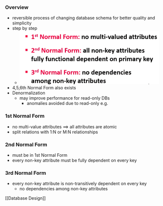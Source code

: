### Overview
+ reversible process of changing database schema for better quality and simplicity
+ step by step
	+ ![](../../../z_images/Pasted%20image%2020220327154334.png)
+ 4,5,6th Normal Form also exists
+ Denormalization
	+ may improve performance for read-only DBs
		+ anomalies avoided due to read-only e.g. 

### 1st Normal Form
+ no multi-value attributes ==> all attributes are atomic
+ split relations with 1:N or M:N relationships

### 2nd Normal Form
+ must be in 1st Normal Form
+ every non-key attribute must be fully dependent on every key

### 3rd Normal Form
+ every non-key attribute is non-transitively dependent on every key
	+ no dependencies among non-key attributes

[[Database Design]]